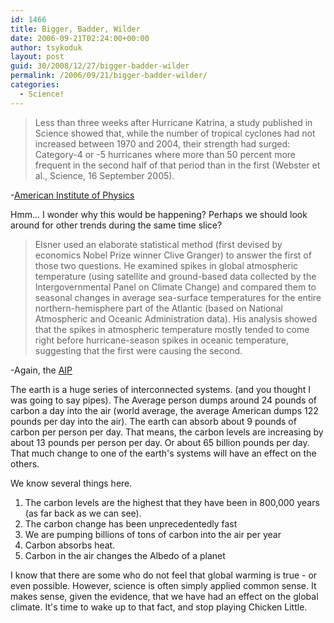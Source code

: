 ```yaml
---
id: 1466
title: Bigger, Badder, Wilder
date: 2006-09-21T02:24:00+00:00
author: tsykoduk
layout: post
guid: 30/2008/12/27/bigger-badder-wilder
permalink: /2006/09/21/bigger-badder-wilder/
categories:
  - Science!
---
```

<blockquote>Less than three weeks after Hurricane Katrina, a study published in Science showed that, while the number of tropical cyclones had not increased between 1970 and 2004, their strength had surged: Category-4 or -5 hurricanes where more than 50 percent more frequent in the second half of that period than in the first (Webster et al., Science, 16 September 2005).</blockquote>

-<a href="http://www.aip.org/pnu/2006/split/793-1.html?source=rsspnu">American Institute of Physics</a>


Hmm... I wonder why this would be happening? Perhaps we should look around for other trends during the same time slice?


<blockquote>Elsner used an elaborate statistical method (first devised by economics Nobel Prize winner Clive Granger) to answer the first of those two questions. He examined spikes in global atmospheric temperature (using satellite and ground-based data collected by the Intergovernmental Panel on Climate Change) and compared them to seasonal changes in average sea-surface temperatures for the entire northern-hemisphere part of the Atlantic (based on National Atmospheric and Oceanic Administration data). His analysis showed that the spikes in atmospheric temperature mostly tended to come right before hurricane-season spikes in oceanic temperature, suggesting that the first were causing the second.</blockquote>

-Again, the <a href="http://www.aip.org/pnu/2006/split/793-1.html?source=rsspnu"><span class="caps">AIP</span></a>


The earth is a huge series of interconnected systems. (and you thought I was going to say pipes). The Average person dumps around 24 pounds of carbon a day into the air (world average, the average American dumps 122 pounds per day into the air). The earth can absorb about 9 pounds of carbon per person per day. That means, the carbon levels are increasing by about 13 pounds per person per day. Or about 65 billion pounds per day. That much change to one of the earth's systems will have an effect on the others.


We know several things here.


<ol>
<li>The carbon levels are the highest that they have been in 800,000 years (as far back as we can see).</li>
<li>The carbon change has been unprecedentedly fast</li>
<li>We are pumping billions of tons of carbon into the air per year</li>
<li>Carbon absorbs heat.</li>
<li>Carbon in the air changes the Albedo of a planet</li>
</ol>

I know that there are some who do not feel that global warming is true - or even possible. However, science is often simply applied common sense. It makes sense, given the evidence, that we have had an effect on the global climate. It's time to wake up to that fact, and stop playing Chicken Little.